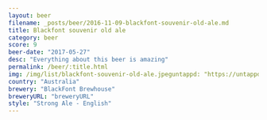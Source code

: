 ```yaml
---
layout: beer
filename: _posts/beer/2016-11-09-blackfont-souvenir-old-ale.md
title: Blackfont souvenir old ale
category: beer
score: 9
beer-date: "2017-05-27"
desc: "Everything about this beer is amazing"
permalink: /beer/:title.html
img: /img/list/blackfont-souvenir-old-ale.jpeguntappd: "https://untappd.com/b/blackfont-brewhouse-souvenir-old-ale/2020362"
country: "Australia"
brewery: "BlackFont Brewhouse"
breweryURL: "breweryURL"
style: "Strong Ale - English"
---
```


